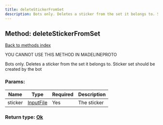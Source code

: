 ```yaml
---
title: deleteStickerFromSet
description: Bots only. Deletes a sticker from the set it belongs to. Sticker set should be created by the bot
---
```

## Method: deleteStickerFromSet  
[Back to methods index](index.md)


YOU CANNOT USE THIS METHOD IN MADELINEPROTO


Bots only. Deletes a sticker from the set it belongs to. Sticker set should be created by the bot

### Params:

| Name     |    Type       | Required | Description |
|----------|---------------|----------|-------------|
|sticker|[InputFile](../types/InputFile.md) | Yes|The sticker|


### Return type: [Ok](../types/Ok.md)

